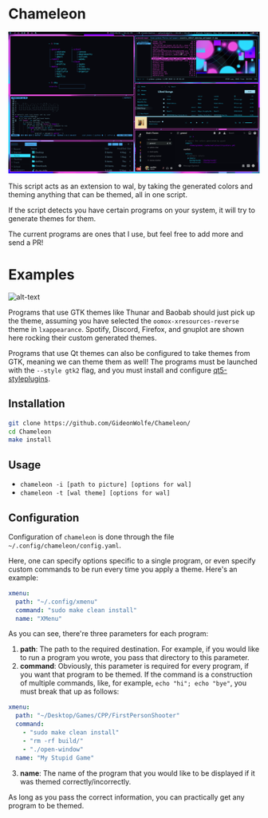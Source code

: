 # Chameleon

![alt-text](/demo.gif)

This script acts as an extension to wal, by taking the generated colors and theming anything that can be themed, all in one script.

If the script detects you have certain programs on your system, it will try to generate themes for them.

The current programs are ones that I use, but feel free to add more and send a PR!

# Examples

![alt-text](https://i.imgur.com/araXbD4.jpg)

Programs that use GTK themes like Thunar and Baobab should just pick up the theme, assuming you have selected the `oomox-xresources-reverse` theme in `lxappearance`. Spotify, Discord, Firefox, and gnuplot are shown here rocking their custom generated themes.

Programs that use Qt themes can also be configured to take themes from GTK, meaning we can theme them as well! The programs must be launched with the `--style gtk2` flag, and you must install and configure [qt5-styleplugins](https://www.archlinux.org/packages/community/x86_64/qt5-styleplugins/).

## Installation

```bash
git clone https://github.com/GideonWolfe/Chameleon/
cd Chameleon
make install
```

## Usage

* `chameleon -i [path to picture] [options for wal]`
* `chameleon -t [wal theme] [options for wal]`

## Configuration

Configuration of `chameleon` is done through the file `~/.config/chameleon/config.yaml`.

Here, one can specify options specific to a single program, or even specify custom commands to be run every time you apply a theme. Here's an example:

```yaml
xmenu:
  path: "~/.config/xmenu"
  command: "sudo make clean install"
  name: "XMenu"
```

As you can see, there're three parameters for each program:

1. **path**: The path to the required destination. For example, if you would like to run a program you wrote, you pass that directory to this parameter.
2. **command**: Obviously, this parameter is required for every program, if you want that program to be themed. If the command is a construction of multiple commands, like, for example, `echo "hi"; echo "bye"`, you must break that up as follows:
```yaml
xmenu:
  path: "~/Desktop/Games/CPP/FirstPersonShooter"
  command:
    - "sudo make clean install"
    - "rm -rf build/"
    - "./open-window"
  name: "My Stupid Game"
```
3. **name**: The name of the program that you would like to be displayed if it was themed correctly/incorrectly.

As long as you pass the correct information, you can practically get any program to be themed.
